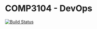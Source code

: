 # COMP3104 - DevOps
[![Build Status](https://travis-ci.com/vozor/week05_comp3104_lab_exec.svg?branch=dep-inclusions)](https://travis-ci.com/vozor/week05_comp3104_lab_exec)
